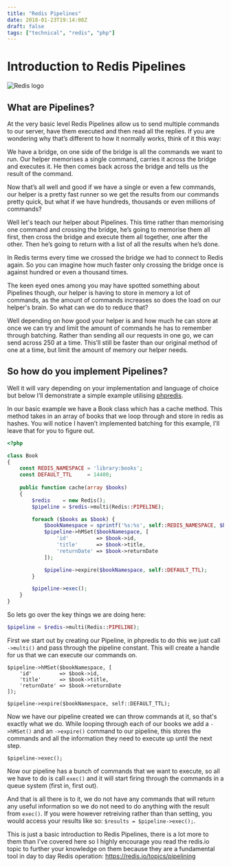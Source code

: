 ```yaml
---
title: "Redis Pipelines"
date: 2018-01-23T19:14:08Z
draft: false
tags: ["technical", "redis", "php"]
---
```



# Introduction to Redis Pipelines

![Redis logo](https://upload.wikimedia.org/wikipedia/en/thumb/6/6b/Redis_Logo.svg/1280px-Redis_Logo.svg.png "Redis")



## What are Pipelines?
At the very basic level Redis Pipelines allow us to send multiple commands to our server, have them executed and then read all the replies. If you are wondering why that’s different to how it normally works, think of it this way:

We have a bridge, on one side of the bridge is all the commands we want to run. Our helper memorises a single command, carries it across the bridge and executes it. He then comes back across the bridge and tells us the result of the command.

Now that’s all well and good if we have a single or even a few commands, our helper is a pretty fast runner so we get the results from our commands pretty quick, but what if we have hundreds, thousands or even millions of commands?

Well let's teach our helper about Pipelines. This time rather than memorising one command and crossing the bridge, he’s going to memorise them all first, then cross the bridge and execute them all together, one after the other. Then he’s going to return with a list of all the results when he’s done.

In Redis terms every time we crossed the bridge we had to connect to Redis again. So you can imagine how much faster only crossing the bridge once is against hundred or even a thousand times.

The keen eyed ones among you may have spotted something about Pipelines though, our helper is having to store in memory a lot of commands, as the amount of commands increases so does the load on our helper's brain. So what can we do to reduce that?

Well depending on how good your helper is and how much he can store at once we can try and limit the amount of commands he has to remember through batching. Rather than sending all our requests in one go, we can send across 250 at a time. This’ll still be faster than our original method of one at a time, but limit the amount of memory our helper needs.


## So how do you implement Pipelines?
Well it will vary depending on your implementation and language of choice but below I’ll demonstrate a simple example utilising [phpredis](https://github.com/phpredis/phpredis).

In our basic example we have a Book class which has a cache method. This method takes in an array of books that we loop through and store in redis as hashes. You will notice I haven’t implemented batching for this example, I'll leave that for you to figure out.

```php
<?php

class Book
{
    const REDIS_NAMESPACE = 'library:books';
    const DEFAULT_TTL 	  = 14400;
	
    public function cache(array $books)
    {
        $redis    = new Redis();
        $pipeline = $redis->multi(Redis::PIPELINE);

        foreach ($books as $book) {
            $bookNamespace = sprintf('%s:%s', self::REDIS_NAMESPACE, $book->id);
            $pipeline->hMSet($bookNamespace, [
                'id' 		 => $book->id,
                'title'      => $book->title,
                'returnDate' => $book->returnDate
            ]);

            $pipeline->expire($bookNamespace, self::DEFAULT_TTL);
        }

        $pipeline->exec();	
    }
}
```

So lets go over the key things we are doing here:

```php
$pipeline = $redis->multi(Redis::PIPELINE);
```
First we start out by creating our Pipeline, in phpredis to do this we just call `->multi()` and pass through the pipeline constant. This will create a handle for us that we can execute our commands on.


```
$pipeline->hMSet($bookNamespace, [
    'id'         => $book->id,
    'title'      => $book->title,
    'returnDate' => $book->returnDate
]);

$pipeline->expire($bookNamespace, self::DEFAULT_TTL);
```
Now we have our pipeline created we can throw commands at it, so that's exactly what we do. While looping through each of our books we add a `->hMSet()` and an `->expire()` command to our pipeline, this stores the commands and all the information they need to execute up until the next step.


```
$pipeline->exec();
```
Now our pipeline has a bunch of commands that we want to execute, so all we have to do is call `exec()` and it will start firing through the commands in a queue system (first in, first out).


And that is all there is to it, we do not have any commands that will return any useful information so we do not need to do anything with the result from `exec()`. If you were however retreiving rather than than setting, you would access your results like so: `$results = $pipeline->exec();`.

This is just a basic introduction to Redis Pipelines, there is a lot more to them than I've covered here so I highly encourage you read the redis.io topic to further your knowledge on them because they are a fundamental tool in day to day Redis operation: https://redis.io/topics/pipelining